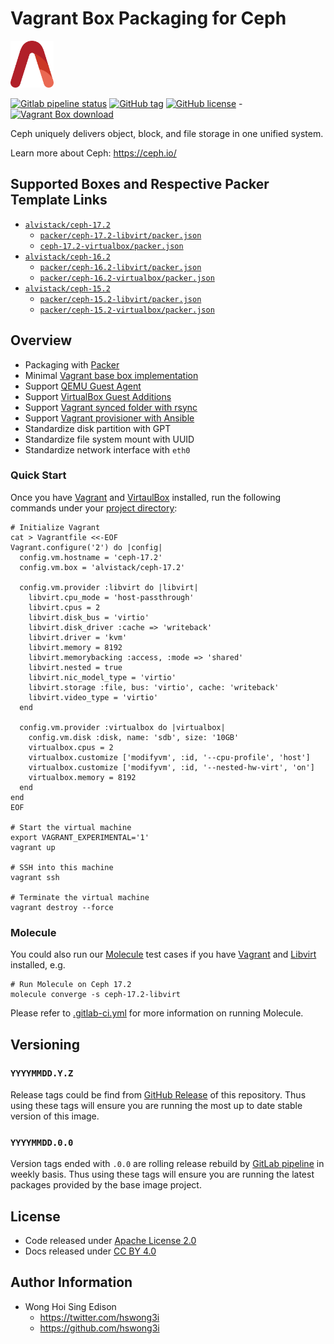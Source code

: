 # Vagrant Box Packaging for Ceph

<a href="https://alvistack.com" title="AlviStack" target="_blank"><img src="/alvistack.svg" height="75" alt="AlviStack"></a>

[![Gitlab pipeline status](https://img.shields.io/gitlab/pipeline/alvistack/vagrant-ceph/master)](https://gitlab.com/alvistack/vagrant-ceph/-/pipelines)
[![GitHub tag](https://img.shields.io/github/tag/alvistack/vagrant-ceph.svg)](https://github.com/alvistack/vagrant-ceph/tags)
[![GitHub license](https://img.shields.io/github/license/alvistack/vagrant-ceph.svg)](https://github.com/alvistack/vagrant-ceph/blob/master/LICENSE) -[![Vagrant Box download](https://img.shields.io/badge/dynamic/json?label=alvistack%2Fceph-17.2&query=%24.boxes%5B%3A1%5D.downloads&url=https%3A%2F%2Fapp.vagrantup.com%2Fapi%2Fv1%2Fsearch%3Fq%3Dalvistack%2Fceph-17.2)](https://app.vagrantup.com/alvistack/boxes/ceph-17.2)

Ceph uniquely delivers object, block, and file storage in one unified system.

Learn more about Ceph: <https://ceph.io/>

## Supported Boxes and Respective Packer Template Links

-   [`alvistack/ceph-17.2`](https://app.vagrantup.com/alvistack/boxes/ceph-17.2)
    -   [`packer/ceph-17.2-libvirt/packer.json`](https://github.com/alvistack/vagrant-ceph/blob/master/packer/ceph-17.2-libvirt/packer.json)
    -   [`ceph-17.2-virtualbox/packer.json`](https://github.com/alvistack/vagrant-ceph/blob/master/packer/ceph-17.2-virtualbox/packer.json)
-   [`alvistack/ceph-16.2`](https://app.vagrantup.com/alvistack/boxes/ceph-16.2)
    -   [`packer/ceph-16.2-libvirt/packer.json`](https://github.com/alvistack/vagrant-ceph/blob/master/packer/ceph-16.2-libvirt/packer.json)
    -   [`packer/ceph-16.2-virtualbox/packer.json`](https://github.com/alvistack/vagrant-ceph/blob/master/packer/ceph-16.2-virtualbox/packer.json)
-   [`alvistack/ceph-15.2`](https://app.vagrantup.com/alvistack/boxes/ceph-15.2)
    -   [`packer/ceph-15.2-libvirt/packer.json`](https://github.com/alvistack/vagrant-ceph/blob/master/packer/ceph-15.2-libvirt/packer.json)
    -   [`packer/ceph-15.2-virtualbox/packer.json`](https://github.com/alvistack/vagrant-ceph/blob/master/packer/ceph-15.2-virtualbox/packer.json)

## Overview

-   Packaging with [Packer](https://www.packer.io/)
-   Minimal [Vagrant base box implementation](https://www.vagrantup.com/docs/boxes/base)
-   Support [QEMU Guest Agent](https://wiki.qemu.org/Features/GuestAgent)
-   Support [VirtualBox Guest Additions](https://www.virtualbox.org/manual/ch04.html)
-   Support [Vagrant synced folder with rsync](https://www.vagrantup.com/docs/synced-folders/rsync)
-   Support [Vagrant provisioner with Ansible](https://www.vagrantup.com/docs/provisioning/ansible)
-   Standardize disk partition with GPT
-   Standardize file system mount with UUID
-   Standardize network interface with `eth0`

### Quick Start

Once you have [Vagrant](https://www.vagrantup.com/docs/installation) and [VirtaulBox](https://www.virtualbox.org/) installed, run the following commands under your [project directory](https://learn.hashicorp.com/tutorials/vagrant/getting-started-project-setup?in=vagrant/getting-started):

    # Initialize Vagrant
    cat > Vagrantfile <<-EOF
    Vagrant.configure('2') do |config|
      config.vm.hostname = 'ceph-17.2'
      config.vm.box = 'alvistack/ceph-17.2'

      config.vm.provider :libvirt do |libvirt|
        libvirt.cpu_mode = 'host-passthrough'
        libvirt.cpus = 2
        libvirt.disk_bus = 'virtio'
        libvirt.disk_driver :cache => 'writeback'
        libvirt.driver = 'kvm'
        libvirt.memory = 8192
        libvirt.memorybacking :access, :mode => 'shared'
        libvirt.nested = true
        libvirt.nic_model_type = 'virtio'
        libvirt.storage :file, bus: 'virtio', cache: 'writeback'
        libvirt.video_type = 'virtio'
      end

      config.vm.provider :virtualbox do |virtualbox|
        config.vm.disk :disk, name: 'sdb', size: '10GB'
        virtualbox.cpus = 2
        virtualbox.customize ['modifyvm', :id, '--cpu-profile', 'host']
        virtualbox.customize ['modifyvm', :id, '--nested-hw-virt', 'on']
        virtualbox.memory = 8192
      end
    end
    EOF

    # Start the virtual machine
    export VAGRANT_EXPERIMENTAL='1'
    vagrant up

    # SSH into this machine
    vagrant ssh

    # Terminate the virtual machine
    vagrant destroy --force

### Molecule

You could also run our [Molecule](https://molecule.readthedocs.io/en/stable/) test cases if you have [Vagrant](https://www.vagrantup.com/) and [Libvirt](https://libvirt.org/) installed, e.g.

    # Run Molecule on Ceph 17.2
    molecule converge -s ceph-17.2-libvirt

Please refer to [.gitlab-ci.yml](.gitlab-ci.yml) for more information on running Molecule.

## Versioning

### `YYYYMMDD.Y.Z`

Release tags could be find from [GitHub Release](https://github.com/alvistack/vagrant-ceph/tags) of this repository. Thus using these tags will ensure you are running the most up to date stable version of this image.

### `YYYYMMDD.0.0`

Version tags ended with `.0.0` are rolling release rebuild by [GitLab pipeline](https://gitlab.com/alvistack/vagrant-ceph/-/pipelines) in weekly basis. Thus using these tags will ensure you are running the latest packages provided by the base image project.

## License

-   Code released under [Apache License 2.0](LICENSE)
-   Docs released under [CC BY 4.0](http://creativecommons.org/licenses/by/4.0/)

## Author Information

-   Wong Hoi Sing Edison
    -   <https://twitter.com/hswong3i>
    -   <https://github.com/hswong3i>
